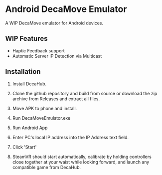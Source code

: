 # Android DecaMove Emulator
A WIP DecaMove emulator for Android devices. 

## WIP Features

- Haptic Feedback support
- Automatic Server IP Detection via Multicast

## Installation

1. Install DecaHub.

2. Clone the github repository and build from source or download the zip archive from Releases and extract all files.

3. Move APK to phone and install.

4. Run DecaMoveEmulator.exe

5. Run Android App

6. Enter PC's local IP address into the IP Address text field.

7. Click 'Start'

6. SteamVR should start automatically, calibrate by holding controllers close together at your waist while looking forward, and launch any compatible game from DecaHub. 


